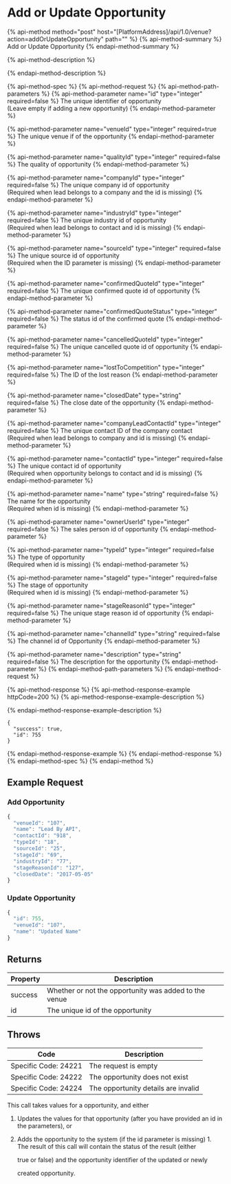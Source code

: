 # Add or Update Opportunity

{% api-method method="post" host="\[PlatformAddress\]/api/1.0/venue?action=addOrUpdateOpportunity" path="" %}
{% api-method-summary %}
Add or Update Opportunity
{% endapi-method-summary %}

{% api-method-description %}

{% endapi-method-description %}

{% api-method-spec %}
{% api-method-request %}
{% api-method-path-parameters %}
{% api-method-parameter name="id" type="integer" required=false %}
The unique identifier of opportunity   
\(Leave empty if adding a new opportunity\)
{% endapi-method-parameter %}

{% api-method-parameter name="venueId" type="integer" required=true %}
The unique venue if of the opportunity
{% endapi-method-parameter %}

{% api-method-parameter name="qualityId" type="integer" required=false %}
The quality of opportunity
{% endapi-method-parameter %}

{% api-method-parameter name="companyId" type="integer" required=false %}
The unique company id of opportunity  
\(Required when lead belongs to a company and the id is missing\)
{% endapi-method-parameter %}

{% api-method-parameter name="industryId" type="integer" required=false %}
The unique industry id of opportunity  
\(Required when lead belongs to contact and id is missing\)
{% endapi-method-parameter %}

{% api-method-parameter name="sourceId" type="integer" required=false %}
The unique source id of opportunity  
\(Required when the ID parameter is missing\)
{% endapi-method-parameter %}

{% api-method-parameter name="confirmedQuoteId" type="integer" required=false %}
The unique confirmed quote id of opportunity
{% endapi-method-parameter %}

{% api-method-parameter name="confirmedQuoteStatus" type="integer" required=false %}
The status id of the confirmed quote
{% endapi-method-parameter %}

{% api-method-parameter name="cancelledQuoteId" type="integer" required=false %}
The unique cancelled quote id of opportunity
{% endapi-method-parameter %}

{% api-method-parameter name="lostToCompetition" type="integer" required=false %}
The ID of the lost reason
{% endapi-method-parameter %}

{% api-method-parameter name="closedDate" type="string" required=false %}
The close date of the opportunity
{% endapi-method-parameter %}

{% api-method-parameter name="companyLeadContactId" type="integer" required=false %}
The unique contact ID of the company contact  
\(Required when lead belongs to company and id is missing\)
{% endapi-method-parameter %}

{% api-method-parameter name="contactId" type="integer" required=false %}
The unique contact id of opportunity   
\(Required when opportunity belongs to contact and id is missing\)
{% endapi-method-parameter %}

{% api-method-parameter name="name" type="string" required=false %}
The name for the opportunity  
\(Required when id is missing\)
{% endapi-method-parameter %}

{% api-method-parameter name="ownerUserId" type="integer" required=false %}
The sales person id of opportunity
{% endapi-method-parameter %}

{% api-method-parameter name="typeId" type="integer" required=false %}
The type of opportunity  
\(Required when id is missing\)
{% endapi-method-parameter %}

{% api-method-parameter name="stageId" type="integer" required=false %}
The stage of opportunity  
\(Required when id is missing\)
{% endapi-method-parameter %}

{% api-method-parameter name="stageReasonId" type="integer" required=false %}
The unique stage reason id of opportunity 
{% endapi-method-parameter %}

{% api-method-parameter name="channelId" type="string" required=false %}
The channel id of Opportunity
{% endapi-method-parameter %}

{% api-method-parameter name="description" type="string" required=false %}
The description for the opportunity
{% endapi-method-parameter %}
{% endapi-method-path-parameters %}
{% endapi-method-request %}

{% api-method-response %}
{% api-method-response-example httpCode=200 %}
{% api-method-response-example-description %}

{% endapi-method-response-example-description %}

```
{
  "success": true,
  "id": 755
}
```
{% endapi-method-response-example %}
{% endapi-method-response %}
{% endapi-method-spec %}
{% endapi-method %}

## Example Request

### Add Opportunity

```javascript
{
  "venueId": "107",
  "name": "Lead By API",
  "contactId": "918",
  "typeId": "18",
  "sourceId": "25",
  "stageId": "69",
  "industryId": "77",
  "stageReasonId": "127",
  "closedDate": "2017-05-05"
}
```

### Update Opportunity

```javascript
{
  "id": 755,
  "venueId": "107",
  "name": "Updated Name"
}
```

## Returns

| Property | Description |
| --- | --- |
| success | Whether or not the opportunity was added to the venue |
| id | The unique id of the opportunity |

## Throws

| Code | Description |
| --- | --- |
| Specific Code: 24221 | The request is empty |
| Specific Code: 24222 | The opportunity does not exist |
| Specific Code: 24224 | The opportunity details are invalid |

This call takes values for a opportunity, and either

1. Updates the values for that opportunity \(after you have provided an id in the parameters\), or
2. Adds the opportunity to the system \(if the id parameter is missing\) 1. The result of this call will contain the status of the result \(either

   true or false\) and the opportunity identifier of the updated or newly

   created opportunity.

